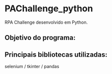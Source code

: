 # PAChallenge_python
 RPA Challenge desenvolvido em Python. 
## Objetivo do programa: 

## Principais bibliotecas utilizadas:
selenium / tkinter / pandas
